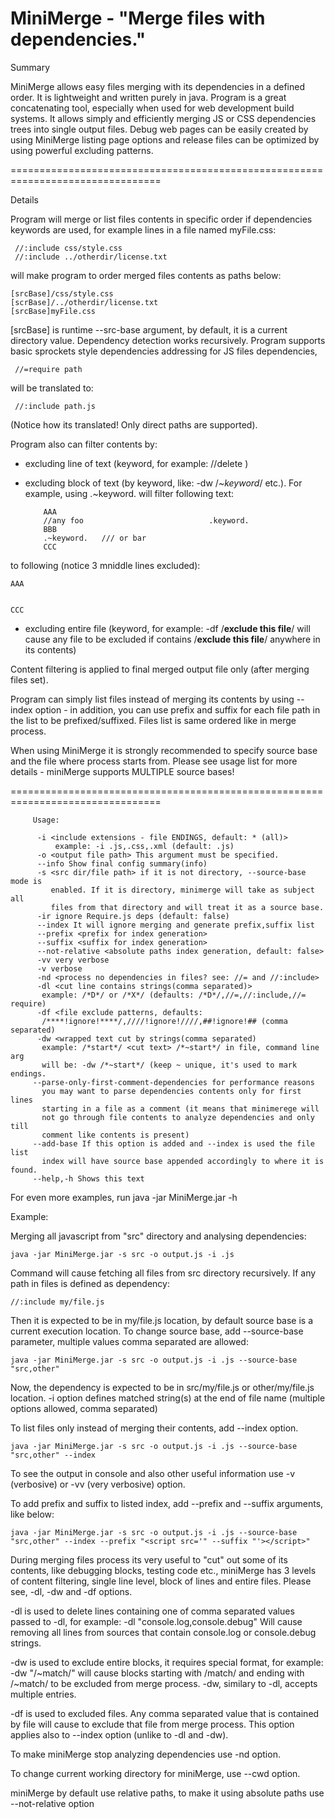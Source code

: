 MiniMerge - "Merge files with dependencies."
================================================================================

Summary

MiniMerge allows easy files merging with its dependencies in a defined order.
It is lightweight and written purely in java.
Program is a great concatenating tool, especially when used for web development 
build systems. It allows simply and efficiently merging JS or CSS dependencies 
trees into single output files. Debug web pages can be easily created by using 
MiniMerge listing page options and release files can be optimized by using 
powerful excluding patterns.

================================================================================

Details

Program will merge or list files contents in specific order if dependencies
keywords are used, for example lines in a file named myFile.css:

     
     //:include css/style.css
     //:include ../otherdir/license.txt

will make program to order merged files contents as paths below: 

    [srcBase]/css/style.css
    [scrBase]/../otherdir/license.txt
    [srcBase]myFile.css

[srcBase] is runtime --src-base argument, by default, it is a current
 directory value. Dependency detection works recursively.
Program supports basic sprockets style dependencies addressing for JS files dependencies, 

     //=require path

will be translated to:

     //:include path.js

(Notice how its translated! Only direct paths are supported).

Program also can filter contents by:

- excluding line of text (keyword, for example: //delete )

- excluding block of text (by keyword, like: -dw /*~keyword*/ etc.). For example, using .~keyword. will 
filter following text:


          AAA
          //any foo                            .keyword.
          BBB
          .~keyword.   /// or bar
          CCC
    
to following (notice 3 mniddle lines excluded):

    AAA


    CCC

- excluding entire file (keyword, for example: -df /**exclude this file**/ will cause any file to be excluded if contains  /**exclude this file**/ anywhere in its contents) 

Content filtering is applied to final merged output file only (after merging 
files set).

Program can simply list files instead of merging its contents by using --index 
option - in addition, you can use prefix and suffix for each file path in the
list to be prefixed/suffixed. Files list is same ordered like in merge process.

When using MiniMerge it is strongly recommended to specify source base and the
file where process starts from. Please see usage list for more details - miniMerge supports MULTIPLE source bases!

================================================================================

     
         Usage:                                                               
                                                                              
          -i <include extensions - file ENDINGS, default: * (all)>            
              example: -i .js,.css,.xml (default: .js)                        
          -o <output file path> This argument must be specified.              
          --info Show final config summary(info)                              
          -s <src dir/file path> if it is not directory, --source-base mode is
             enabled. If it is directory, minimerge will take as subject all  
             files from that directory and will treat it as a source base.    
          -ir ignore Require.js deps (default: false)                         
          --index It will ignore merging and generate prefix,suffix list      
          --prefix <prefix for index generation>                              
          --suffix <suffix for index generation>                              
          --not-relative <absolute paths index generation, default: false>    
          -vv very verbose                                                    
          -v verbose                                                          
          -nd <process no dependencies in files? see: //= and //:include>     
          -dl <cut line contains strings(comma separated)>                    
           example: /*D*/ or /*X*/ (defaults: /*D*/,//=,//:include,//= require)           
          -df <file exclude patterns, defaults:                               
           /****!ignore!****/,////!ignore!////,##!ignore!## (comma separated) 
          -dw <wrapped text cut by strings(comma separated)                   
           example: /*start*/ <cut text> /*~start*/ in file, command line arg 
           will be: -dw /*~start*/ (keep ~ unique, it's used to mark endings. 
         --parse-only-first-comment-dependencies for performance reasons     
           you may want to parse dependencies contents only for first lines   
           starting in a file as a comment (it means that minimerege will      
           not go through file contents to analyze dependencies and only till         
           comment like contents is present)
         --add-base If this option is added and --index is used the file list
           index will have source base appended accordingly to where it is found.                               
         --help,-h Shows this text                            


For even more examples, run java -jar MiniMerge.jar -h


Example:

  Merging all javascript from "src" directory and analysing dependencies:


    java -jar MiniMerge.jar -s src -o output.js -i .js
    
  Command will cause fetching all files from src directory recursively.
  If any path in files is defined as dependency:


    //:include my/file.js

  Then it is expected to be in my/file.js location, by default source base is a current execution location.
  To change source base, add --source-base parameter, multiple values comma separated are allowed:


    java -jar MiniMerge.jar -s src -o output.js -i .js --source-base "src,other"

  Now, the dependency is expected to be in src/my/file.js or other/my/file.js
  location. -i option defines matched string(s) at the end of file name (multiple options allowed, comma separated)

  To list files only instead of merging their contents, add --index option.


    java -jar MiniMerge.jar -s src -o output.js -i .js --source-base "src,other" --index

  To see the output in console and also other useful information use -v (verbosive) or -vv (very verbosive) option.

  To add prefix and suffix to listed index, add --prefix and --suffix arguments, like below:

  
    java -jar MiniMerge.jar -s src -o output.js -i .js --source-base "src,other" --index --prefix "<script src='" --suffix "'></script>"

  During merging files process its very useful to "cut" out some of its contents, like
debugging blocks, testing code etc., miniMerge has 3 levels of content filtering, single line level,
block of lines and entire files. Please see, -dl, -dw and -df options.

  -dl is used to delete lines containing one of comma separated values passed to -dl, for example:
    -dl "console.log,console.debug" Will cause removing all lines from sources that contain console.log or console.debug strings.

  -dw is used to exclude entire blocks, it requires special format, for example:
    -dw "/~match/" will cause blocks starting with /match/ and ending with /~match/
    to be excluded from merge process. -dw, similary to -dl, accepts multiple entries.

  -df is used to excluded files. Any comma separated value that is contained by file will cause to exclude that file from merge process.
  This option applies also to --index option (unlike to -dl and -dw).

  To make miniMerge stop analyzing dependencies use -nd option.

  To change current working directory for miniMerge, use --cwd option.

  miniMerge by default use relative paths, to make it using absolute paths use 
  --not-relative option



